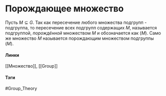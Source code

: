 # Порождающее множество
Пусть $M\subseteq G$. Так как пересечение любого множества подгрупп - подгруппа, то пересечение всех подгрупп содержащих $M$, называется подгруппой, *порождённой* множеством $M$ и обозначается как $(M)$. Само же множество $M$ называется порождающим множеством подгруппы $(M)$.

#### Линки
[[Множество]],
[[Group]]
#### Тэги 
 #Group_Theory 